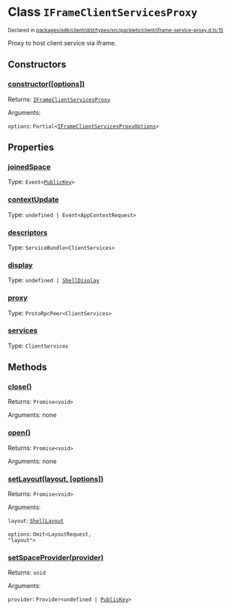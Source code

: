 # Class `IFrameClientServicesProxy`
<sub>Declared in [packages/sdk/client/dist/types/src/packlets/client/iframe-service-proxy.d.ts:15]()</sub>


Proxy to host client service via iframe.

## Constructors
### [constructor(\[options\])]()


Returns: <code>[IFrameClientServicesProxy](/api/@dxos/react-client/classes/IFrameClientServicesProxy)</code>

Arguments: 

`options`: <code>Partial&lt;[IFrameClientServicesProxyOptions](/api/@dxos/react-client/types/IFrameClientServicesProxyOptions)&gt;</code>

## Properties
### [joinedSpace]()
Type: <code>Event&lt;[PublicKey](/api/@dxos/react-client/classes/PublicKey)&gt;</code>
### [contextUpdate]()
Type: <code>undefined | Event&lt;AppContextRequest&gt;</code>
### [descriptors]()
Type: <code>ServiceBundle&lt;ClientServices&gt;</code>
### [display]()
Type: <code>undefined | [ShellDisplay](/api/@dxos/react-client/enums#ShellDisplay)</code>
### [proxy]()
Type: <code>ProtoRpcPeer&lt;ClientServices&gt;</code>
### [services]()
Type: <code>ClientServices</code>

## Methods
### [close()]()


Returns: <code>Promise&lt;void&gt;</code>

Arguments: none
### [open()]()


Returns: <code>Promise&lt;void&gt;</code>

Arguments: none
### [setLayout(layout, \[options\])]()


Returns: <code>Promise&lt;void&gt;</code>

Arguments: 

`layout`: <code>[ShellLayout](/api/@dxos/react-client/enums#ShellLayout)</code>

`options`: <code>Omit&lt;LayoutRequest, "layout"&gt;</code>
### [setSpaceProvider(provider)]()


Returns: <code>void</code>

Arguments: 

`provider`: <code>Provider&lt;undefined | [PublicKey](/api/@dxos/react-client/classes/PublicKey)&gt;</code>